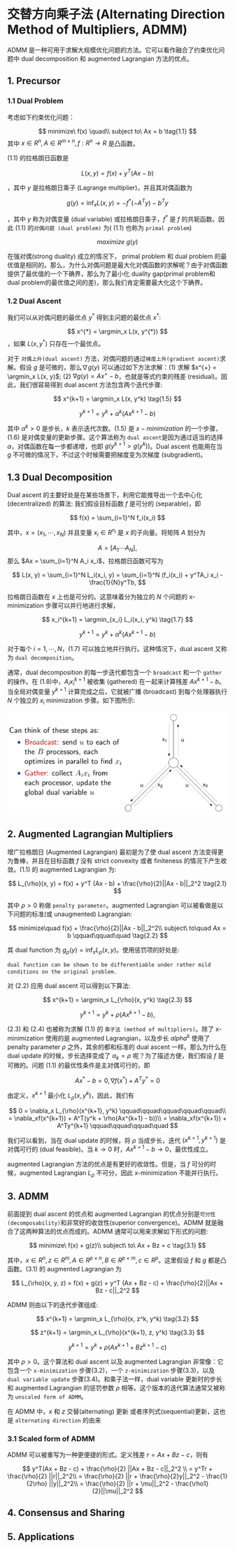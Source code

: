 # 交替方向乘子法 (Alternating Direction Method of Multipliers, ADMM)

ADMM 是一种可用于求解大规模优化问题的方法。它可以看作融合了约束优化问题中 dual decomposition 和 augmented Lagrangian 方法的优点。

## 1. Precursor

### 1.1 Dual Problem
考虑如下约束优化问题：

$$
minimize\ f(x) \quad\\
subject to\ Ax = b \tag{1.1}
$$
其中 $x \in R^{n}, A \in R^{m\times n}, f: R^n \rightarrow R$ 是凸函数。

(1.1) 的拉格朗日函数是 

$$
L(x, y) = f(x) + y^T(Ax - b) \tag{1.2}
$$

，其中 $y$ 是拉格朗日乘子 (Lagrange multiplier)，并且其对偶函数为 

$$
g(y) = \inf_x L(x,y) = -f^{*}(-A^Ty) - b^Ty \tag{1.3}
$$

，其中 $y$ 称为对偶变量 (dual variable) 或拉格朗日乘子，$f^{*}$ 是 $f$ 的共轭函数。因此 (1.1) 的`对偶问题 (dual problem)` 为( (1.1) 也称为 `primal problem`)

$$
maximize\ g(y) \tag{1.4}
$$

在强对偶(strong duality) 成立的情况下， primal problem 和 dual problem 的最优值是相同的。那么，为什么对偶问题是最大化对偶函数的求解呢？由于对偶函数提供了最优值的一个下确界，那么为了最小化 duality gap(primal problem和 dual problem的最优值之间的差)，那么我们肯定需要最大化这个下确界。

### 1.2 Dual Ascent

我们可以从对偶问题的最优点 $y^{*}$ 得到主问题的最优点 $x^{*}$:

$$
x^{*} = \argmin_x L(x, y^{*})
$$
，如果 $L(x, y^{*})$ 只存在一个最优点。

对于 `对偶上升(dual ascent)` 方法，对偶问题的通过`梯度上升(gradient ascent)`求解。假设 $g$ 是可微的，那么$\nabla g(y)$ 可以通过如下方法求解：(1) 求解 $x^{+} = \argmin_x L(x, y)$; (2) $\nabla g(y) = Ax^{+} - b$，也就是等式约束的残差 (residual)。因此，我们很容易得到 dual ascent 方法包含两个迭代步骤:

$$
x^{k+1} = \argmin_x L(x, y^k) \tag{1.5}
$$

$$
y^{k+1} = y^k + \alpha^k (Ax^{k+1} - b) \tag{1.6}
$$

其中 $\alpha^k > 0$ 是步长，$k$ 表示迭代次数。(1.5) 是 $x-minimization$ 的一个步骤，(1.6) 是对偶变量的更新步骤。这个算法称为 `dual ascent`是因为通过适当的选择 $\alpha$，对偶函数在每一步都递增，也即 $g(y^{k+1} > g(y^k))$。Dual ascent 也能用在当 $g$ 不可微的情况下，不过这个时候需要把梯度变为次梯度 (subgradient)。

## 1.3 Dual Decomposition

Dual ascent 的主要好处是在某些场景下，利用它能推导出一个去中心化 (decentralized) 的算法: 我们假设目标函数 $f$ 是可分的 (separable)，即

$$
f(x) = \sum_{i=1}^N f_i(x_i)
$$

其中，$x = (x_1, \cdots, x_N)$ 并且变量 $x_i \in R^{n_i}$ 是 $x$ 的子向量。将矩阵 $A$ 划分为

$$
A = [A_1 \cdots A_N],
$$
那么 $Ax = \sum_{i=1}^N A_i x_i$，拉格朗日函数可写为

$$
L(x, y) = \sum_{i=1}^N L_i(x_i, y) = \sum_{i=1}^N (f_i(x_i) + y^TA_i x_i - \frac{1}{N}y^Tb,
$$

拉格朗日函数在 $x$ 上也是可分的。这意味着分为独立的 $N$ 个问题的 x-minimization 步骤可以并行地进行求解，

$$
x_i^{k+1} = \argmin_{x_i} L_i(x_i, y^k) \tag{1.7}
$$

$$
y^{k+1} = y^k + \alpha^k (Ax^{k+1} - b) \tag{1.8}
$$

对于每个 $i = 1,\cdots, N$，(1.7) 可以独立地并行执行。这种情况下，dual ascent 又称为 `dual decomposition`。

通常，dual decomposition 的每一步迭代都包含一个 `broadcast` 和一个 `gather` 的操作。在 (1.8)中，$A_ix_i^{k+1}$ 被收集 (gathered) 在一起来计算残差 $Ax^{k+1} - b$。当全局对偶变量 $y^{k+1}$ 计算完成之后，它就被广播 (broadcast) 到每个处理器执行 $N$ 个独立的 $x_i$ minimization 步骤。如下图所示:

![](img/dual_decomposition.png)

## 2. Augmented Lagrangian Multipliers

增广拉格朗日 (Augmented Lagrangian) 最初是为了使 dual ascent 方法变得更为鲁棒，并且在目标函数 $f$ 没有 strict convexity 或者 finiteness 的情况下产生收敛。(1.1) 的 augmented Lagrangian 为:

$$
L_{\rho}(x, y) = f(x) + y^T (Ax - b) + \frac{\rho}{2}||Ax - b||_2^2 \tag{2.1}
$$

其中 $\rho > 0$ 称做 `penalty parameter`。augmented Lagrangian 可以被看做是以下问题的标准(或 unaugmented) Lagrangian:

$$
minimize\quad f(x) + \frac{\rho}{2}||Ax - b||_2^2\\
subject\ to\quad Ax = b \qquad\qquad\quad \tag{2.2}
$$

其 dual function 为 $g_{\rho}(y) = \inf_x L_{\rho}(x, y)$。使用惩罚项的好处是: 
```
dual function can be shown to be differentiable under rather mild conditions on the original problem.
```
对 (2.2) 应用 dual ascent 可以得到以下算法:

$$
x^{k+1} = \argmin_x L_{\rho}(x, y^k) \tag{2.3}
$$

$$
y^{k+1} = y^k + \rho (Ax^{k+1} - b), \tag{2.4}
$$

(2.3) 和 (2.4) 也被称为求解 (1.1) 的 `乘子法 (method of multipliers)`。除了 x-minimization 使用的是 augmented Lagrangian，以及步长 $alpha^k$ 使用了 penalty parameter $\rho$ 之外，其余的都和标准的 dual ascent 一样。那么为什么在 dual update 的时候，步长选择变成了 $\alpha_k = \rho$ 呢？为了描述方便，我们假设 $f$ 是可微的。问题 (1.1) 的最优性条件是主对偶可行的，即

$$
Ax^{*} - b = 0, \nabla f(x^{*}) + A^Ty^{*} = 0
$$

由定义，$x^{k+1}$ 最小化 $L_{\rho}(x, y^k)$，因此，我们有

$$
0 = \nabla_x L_{\rho}(x^{k+1}, y^k) \qquad\qquad\qquad\qquad\qquad\\
= \nabla_xf(x^{k+1}) + A^T(y^k + \rho(Ax^{k+1} - b))\\
= \nabla_xf(x^{k+1}) + A^Ty^{k+1} \qquad\qquad\qquad\quad
$$

我们可以看到，当在 dual update 的时候，将 $\rho$ 当成步长，迭代 $(x^{k+1}, y^{k+1})$ 是对偶可行的 (dual feasible)。当 $k \rightarrow 0$ 时，$Ax^{k+1} - b \rightarrow 0$，最优性成立。

augmented Lagrangian 方法的优点是有更好的收敛性。但是，当 $f$ 可分的时候，augmented Lagrangian $L_{\rho}$ 不可分，因此 x-minimization 不能并行执行。

## 3. ADMM

前面提到 dual ascent 的优点和 augmented Lagrangian 的优点分别是`可分性(decomposability)`和非常好的收敛性(superior convergence)。ADMM 就是融合了这两种算法的优点而成的。ADMM 通常可以用来求解如下形式的问题:

$$
minimize\ f(x) + g(z)\\
subject\ to\ Ax + Bz = c \tag{3.1}
$$

其中，$x \in R^{n}, z\in R^{m}, A \in R^{p \times n}, B \in R^{p \times m}, c\in R^{p}$。这里假设 $f$ 和 $g$ 都是凸函数。(3.1) 的 augmented Lagrangian 为

$$
L_{\rho}(x, y, z) = f(x) + g(z) + y^T (Ax + Bz - c) + \frac{\rho}{2}||Ax + Bz - c||_2^2
$$

ADMM 则由以下的迭代步骤组成:

$$
x^{k+1} = \argmin_x L_{\rho}(x, z^k, y^k) \tag{3.2}
$$

$$
z^{k+1} = \argmin_x L_{\rho}(x^{k+1}, z, y^k) \tag{3.3}
$$

$$
y^{k+1} = y^k + \rho(Ax^{k+1} + Bz^{k+1} - c) \tag{3.4}
$$

其中 $\rho > 0$。这个算法和 dual ascent 以及 augmented Lagrangian 非常像：它包含一个 `x-minimization` 步骤(3.2)，一个 `z-minimization` 步骤(3.3)，以及 `dual variable update` 步骤(3.4)。和乘子法一样，dual variable 更新时的步长和 augmented Lagrangian 的惩罚参数 $\rho$ 相等。这个版本的迭代算法通常又被称为 `unscaled form of ADMM`。

在 ADMM 中，$x$ 和 $z$ 交替(alternating) 更新 或者序列式(sequential)更新，这也是 `alternating direction` 的由来

### 3.1 Scaled form of ADMM

ADMM 可以被重写为一种更便捷的形式。定义残差 $r=Ax + Bz - c$，则有

$$
y^T(Ax + Bz - c) + \frac{\rho}{2} ||Ax + Bz - c||_2^2 \\
= y^Tr + \frac{\rho}{2} ||r||_2^2\\
= \frac{\rho}{2} ||r + \frac{\rho}{2}y||_2^2 - \frac{1}{2\rho} ||y||_2^2\\
= \frac{\rho}{2} ||r + \mu||_2^2 - \frac{\rho1}{2}||\mu||_2^2
$$

## 4. Consensus and Sharing



## 5. Applications